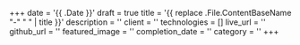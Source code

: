 +++
date = '{{ .Date }}'
draft = true
title = '{{ replace .File.ContentBaseName "-" " " | title }}'
description = ''
client = ''
technologies = []
live_url = ''
github_url = ''
featured_image = ''
completion_date = ''
category = ''
+++